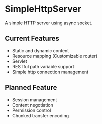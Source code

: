 # SimpleHttpServer

A simple HTTP server using async socket.

## Current Features
+ Static and dynamic content
+ Resource mapping (Customizable router)
+ Servlet
+ RESTful path variable support 
+ Simple http connection management

## Planned Feature
+ Session management
+ Content negotiation
+ Permission control
+ Chunked transfer encoding
